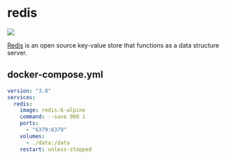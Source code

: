redis
=====

![](https://redis.io/images/redis-white.png)

[Redis][1] is an open source key-value store that functions as a data structure server.

## docker-compose.yml

```yaml
version: "3.8"
services:
  redis:
    image: redis:6-alpine
    command: --save 900 1
    ports:
      - "6379:6379"
    volumes:
      - ./data:/data
    restart: unless-stopped
```

[1]: https://redis.io/
